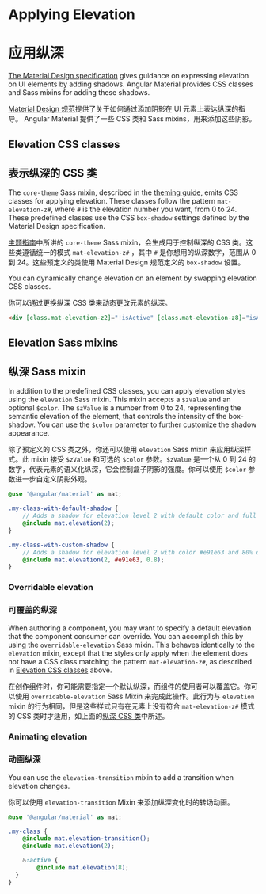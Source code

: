 # Applying Elevation

# 应用纵深

[The Material Design specification][material-elevation] gives guidance on expressing elevation on
UI elements by adding shadows. Angular Material provides CSS classes and Sass mixins for adding
these shadows.

[Material Design 规范][material-elevation]提供了关于如何通过添加阴影在 UI 元素上表达纵深的指导。 Angular Material 提供了一些 CSS 类和 Sass mixins，用来添加这些阴影。

[material-elevation]: https://material.io/design/environment/elevation.html

## Elevation CSS classes

## 表示纵深的 CSS 类

The `core-theme` Sass mixin, described in the [theming guide][theming-guide], emits CSS classes for applying
elevation. These classes follow the pattern `mat-elevation-z#`, where `#` is the elevation number
you want, from 0 to 24. These predefined classes use the CSS `box-shadow` settings defined by the
Material Design specification.

[主题指南][theming-guide]中所讲的 `core-theme` Sass mixin，会生成用于控制纵深的 CSS 类。这些类遵循统一的模式 `mat-elevation-z#` ，其中 `#` 是你想用的纵深数字，范围从 0 到 24。这些预定义的类使用 Material Design 规范定义的 `box-shadow` 设置。

You can dynamically change elevation on an element by swapping elevation CSS classes.

你可以通过更换纵深 CSS 类来动态更改元素的纵深。

```html
<div [class.mat-elevation-z2]="!isActive" [class.mat-elevation-z8]="isActive"></div>
```

<!-- example(elevation-overview) -->

[theming-guide]: https://material.angular.io/guide/theming#applying-a-theme-to-components

## Elevation Sass mixins

## 纵深 Sass mixin

In addition to the predefined CSS classes, you can apply elevation styles using the `elevation`
Sass mixin. This mixin accepts a `$zValue` and an optional `$color`. The `$zValue` is a number from
0 to 24, representing the semantic elevation of the element, that controls the intensity of the
box-shadow. You can use the `$color` parameter to further customize the shadow appearance.

除了预定义的 CSS 类之外，你还可以使用 `elevation` Sass mixin 来应用纵深样式。此 mixin 接受 `$zValue` 和可选的 `$color` 参数。`$zValue` 是一个从 0 到 24 的数字，代表元素的语义化纵深，它会控制盒子阴影的强度。你可以使用 `$color` 参数进一步自定义阴影外观。

```scss
@use '@angular/material' as mat;

.my-class-with-default-shadow {
    // Adds a shadow for elevation level 2 with default color and full opacity:
    @include mat.elevation(2);
}

.my-class-with-custom-shadow {
    // Adds a shadow for elevation level 2 with color #e91e63 and 80% of the default opacity:
    @include mat.elevation(2, #e91e63, 0.8);
}
```

### Overridable elevation

### 可覆盖的纵深

When authoring a component, you may want to specify a default elevation that the component consumer
can override. You can accomplish this by using the `overridable-elevation` Sass mixin. This behaves
identically to the `elevation` mixin, except that the styles only apply when the element does not
have a CSS class matching the pattern `mat-elevation-z#`, as described in
[Elevation CSS classes](#elevation-css-classes) above.

在创作组件时，你可能需要指定一个默认纵深，而组件的使用者可以覆盖它。你可以使用 `overridable-elevation` Sass Mixin 来完成此操作。此行为与 `elevation` mixin 的行为相同，但是这些样式只有在元素上没有符合 `mat-elevation-z#` 模式的 CSS 类时才适用，如上面的[纵深 CSS 类](#elevation-css-classes)中所述。

### Animating elevation

### 动画纵深

You can use the `elevation-transition` mixin to add a transition when elevation changes.

你可以使用 `elevation-transition` Mixin 来添加纵深变化时的转场动画。

```scss
@use '@angular/material' as mat;

.my-class {
    @include mat.elevation-transition();
    @include mat.elevation(2);

    &:active {
        @include mat.elevation(8);
  }
}
```